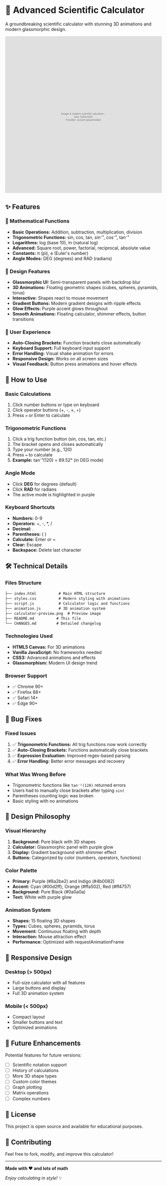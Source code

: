 # 🧮 Advanced Scientific Calculator

A groundbreaking scientific calculator with stunning 3D animations and modern glassmorphic design.

![Calculator Preview](calculator-preview.png)

## ✨ Features

### 🔢 Mathematical Functions
- **Basic Operations:** Addition, subtraction, multiplication, division
- **Trigonometric Functions:** sin, cos, tan, sin⁻¹, cos⁻¹, tan⁻¹
- **Logarithms:** log (base 10), ln (natural log)
- **Advanced:** Square root, power, factorial, reciprocal, absolute value
- **Constants:** π (pi), e (Euler's number)
- **Angle Modes:** DEG (degrees) and RAD (radians)

### 🎨 Design Features
- **Glassmorphic UI:** Semi-transparent panels with backdrop blur
- **3D Animations:** Floating geometric shapes (cubes, spheres, pyramids, torus)
- **Interactive:** Shapes react to mouse movement
- **Gradient Buttons:** Modern gradient designs with ripple effects
- **Glow Effects:** Purple accent glows throughout
- **Smooth Animations:** Floating calculator, shimmer effects, button transitions

### 🚀 User Experience
- **Auto-Closing Brackets:** Function brackets close automatically
- **Keyboard Support:** Full keyboard input support
- **Error Handling:** Visual shake animation for errors
- **Responsive Design:** Works on all screen sizes
- **Visual Feedback:** Button press animations and hover effects

## 🎯 How to Use

### Basic Calculations
1. Click number buttons or type on keyboard
2. Click operator buttons (+, -, ×, ÷)
3. Press `=` or Enter to calculate

### Trigonometric Functions
1. Click a trig function button (sin, cos, tan, etc.)
2. The bracket opens and closes automatically
3. Type your number (e.g., 120)
4. Press `=` to calculate
5. **Example:** tan⁻¹(120) = 89.52° (in DEG mode)

### Angle Mode
- Click **DEG** for degrees (default)
- Click **RAD** for radians
- The active mode is highlighted in purple

### Keyboard Shortcuts
- **Numbers:** 0-9
- **Operators:** +, -, *, /
- **Decimal:** .
- **Parentheses:** ( )
- **Calculate:** Enter or =
- **Clear:** Escape
- **Backspace:** Delete last character

## 🛠️ Technical Details

### Files Structure
```
├── index.html          # Main HTML structure
├── styles.css          # Modern styling with animations
├── script.js           # Calculator logic and functions
├── animation.js        # 3D animation system
├── calculator-preview.png  # Preview image
├── README.md          # This file
└── CHANGES.md         # Detailed changelog
```

### Technologies Used
- **HTML5 Canvas:** For 3D animations
- **Vanilla JavaScript:** No frameworks needed
- **CSS3:** Advanced animations and effects
- **Glassmorphism:** Modern UI design trend

### Browser Support
- ✅ Chrome 90+
- ✅ Firefox 88+
- ✅ Safari 14+
- ✅ Edge 90+

## 🐛 Bug Fixes

### Fixed Issues
1. ✅ **Trigonometric Functions:** All trig functions now work correctly
2. ✅ **Auto-Closing Brackets:** Functions automatically close brackets
3. ✅ **Expression Evaluation:** Improved regex-based parsing
4. ✅ **Error Handling:** Better error messages and recovery

### What Was Wrong Before
- Trigonometric functions like `tan⁻¹(120)` returned errors
- Users had to manually close brackets after typing `sin(`
- Parentheses counting logic was broken
- Basic styling with no animations

## 🎨 Design Philosophy

### Visual Hierarchy
1. **Background:** Pure black with 3D shapes
2. **Calculator:** Glassmorphic panel with purple glow
3. **Display:** Gradient background with shimmer effect
4. **Buttons:** Categorized by color (numbers, operators, functions)

### Color Palette
- **Primary:** Purple (#8a2be2) and Indigo (#4b0082)
- **Accent:** Cyan (#00d2ff), Orange (#ffa502), Red (#ff4757)
- **Background:** Pure Black (#0a0a0a)
- **Text:** White with purple glow

### Animation System
- **Shapes:** 15 floating 3D shapes
- **Types:** Cubes, spheres, pyramids, torus
- **Movement:** Continuous floating with depth
- **Interaction:** Mouse attraction effect
- **Performance:** Optimized with requestAnimationFrame

## 📱 Responsive Design

### Desktop (> 500px)
- Full-size calculator with all features
- Large buttons and display
- Full 3D animation system

### Mobile (< 500px)
- Compact layout
- Smaller buttons and text
- Optimized animations

## 🔮 Future Enhancements

Potential features for future versions:
- [ ] Scientific notation support
- [ ] History of calculations
- [ ] More 3D shape types
- [ ] Custom color themes
- [ ] Graph plotting
- [ ] Matrix operations
- [ ] Complex numbers

## 📄 License

This project is open source and available for educational purposes.

## 🤝 Contributing

Feel free to fork, modify, and improve this calculator!

---

**Made with ❤️ and lots of math**

*Enjoy calculating in style!* ✨
